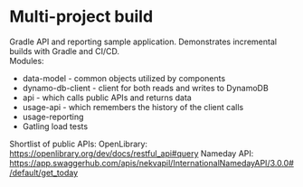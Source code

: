 # Multi-project build
Gradle API and reporting sample application.
Demonstrates incremental builds with Gradle and CI/CD.  
Modules:
* data-model - common objects utilized by components
* dynamo-db-client - client for both reads and writes to DynamoDB
* api - which calls public APIs and returns data
* usage-api -  which remembers the history of the client calls
* usage-reporting
* Gatling load tests

Shortlist of public APIs:
OpenLibrary: https://openlibrary.org/dev/docs/restful_api#query
Nameday API: https://app.swaggerhub.com/apis/nekvapil/InternationalNamedayAPI/3.0.0#/default/get_today
